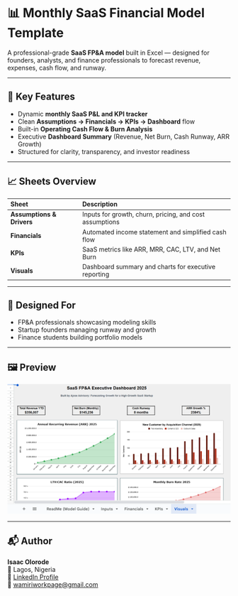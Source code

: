 # 📊 Monthly SaaS Financial Model Template

A professional-grade **SaaS FP&A model** built in Excel — designed for founders, analysts, and finance professionals to forecast revenue, expenses, cash flow, and runway.

---

## 🧩 Key Features

- Dynamic **monthly SaaS P&L and KPI tracker**
- Clean **Assumptions → Financials → KPIs → Dashboard** flow
- Built-in **Operating Cash Flow & Burn Analysis**
- Executive **Dashboard Summary** (Revenue, Net Burn, Cash Runway, ARR Growth)
- Structured for clarity, transparency, and investor readiness

---

## 📈 Sheets Overview

| Sheet | Description |
|:--|:--|
| **Assumptions & Drivers** | Inputs for growth, churn, pricing, and cost assumptions |
| **Financials** | Automated income statement and simplified cash flow |
| **KPIs** | SaaS metrics like ARR, MRR, CAC, LTV, and Net Burn |
| **Visuals** | Dashboard summary and charts for executive reporting |

---

## 🧠 Designed For

- FP&A professionals showcasing modeling skills  
- Startup founders managing runway and growth  
- Finance students building portfolio models  

---

## 🖼️ Preview

![Dashboard Preview](https://github.com/Wammiri/monthly-saas-financial-model/blob/main/preview.png?raw=true)


---

## 📬 Author

**Isaac Olorode**  
📍 Lagos, Nigeria  
🔗 [LinkedIn Profile](https://www.linkedin.com/in/isaacolorode)  
📧 wamiriworkpage@gmail.com
